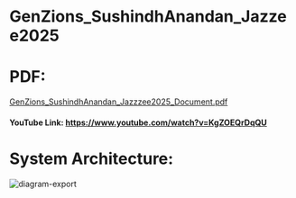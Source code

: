 # GenZions_SushindhAnandan_Jazzee2025

# PDF: 
[GenZions_SushindhAnandan_Jazzzee2025_Document.pdf](https://github.com/user-attachments/files/20761461/GenZions_SushindhAnandan_Jazzzee2025_Document.pdf)

#### YouTube Link: https://www.youtube.com/watch?v=KgZOEQrDqQU

# System Architecture:

![diagram-export](https://github.com/user-attachments/assets/966e3af5-93de-44e1-bdfd-13f052e8a09d)
